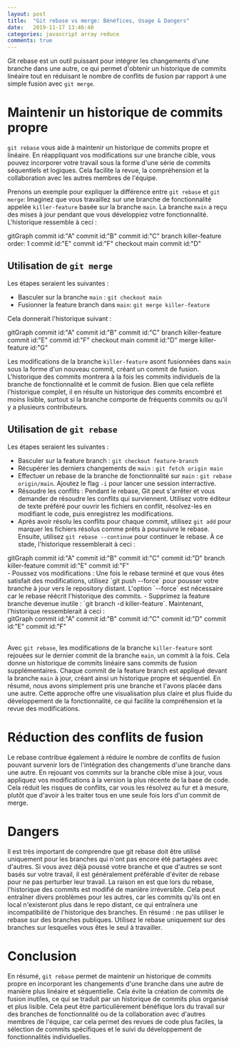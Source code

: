 ```yaml
---
layout: post
title:  "Git rebase vs merge: Bénéfices, Usage & Dangers"
date:   2019-11-17 13:46:40
categories: javascript array reduce
comments: true
---
```


Git rebase est un outil puissant pour intégrer les changements d'une branche dans une autre, ce qui permet d'obtenir un historique de commits linéaire tout en réduisant le nombre de conflits de fusion par rapport à une simple fusion avec `git merge`.  

# Maintenir un historique de commits propre
`git rebase` vous aide à maintenir un historique de commits propre et linéaire. En réappliquant vos modifications sur une branche cible, vous pouvez incorporer votre travail sous la forme d'une série de commits séquentiels et logiques. Cela facilite la revue, la compréhension et la collaboration avec les autres membres de l'équipe.

Prenons un exemple pour expliquer la différence entre `git rebase` et `git merge`: Imaginez que vous travaillez sur une branche de fonctionnalité appelée `killer-feature` basée sur la branche `main`. La branche `main` a reçu des mises à jour pendant que vous développiez votre fonctionnalité. L'historique ressemble à ceci :
<div class="mermaid">
gitGraph
       commit id:"A"
       commit id:"B"
       commit id:"C"
       branch killer-feature order: 1
       commit id:"E"
       commit id:"F"
       checkout main
       commit id:"D"
</div>

## Utilisation de `git merge`
Les étapes seraient les suivantes :  
- Basculer sur la branche `main` : `git checkout main`
- Fusionner la feature branch dans `main`: `git merge killer-feature`

Cela donnerait l'historique suivant :  
<div class="mermaid">
gitGraph
       commit id:"A"
       commit id:"B"
       commit id:"C"
       branch killer-feature
       commit id:"E"
       commit id:"F"
       checkout main
       commit id:"D"
       merge killer-feature id:"G"
</div>

Les modifications de la branche `killer-feature` asont fusionnées dans `main` sous la forme d'un nouveau commit, créant un commit de fusion. L'historique des commits montrera à la fois les commits individuels de la branche de fonctionnalité et le commit de fusion. Bien que cela reflète l'historique complet, il en résulte un historique des commits encombré et moins lisible, surtout si la branche comporte de fréquents commits ou qu'il y a plusieurs contributeurs.  

## Utilisation de `git rebase`
Les étapes seraient les suivantes :  
- Basculer sur la feature branch : `git checkout feature-branch`
- Récupérer les derniers changements de `main` : `git fetch origin main`
- Effectuer un rebase de la branche de fonctionnalité sur `main` : `git rebase origin/main`. Ajoutez le flag `-i` pour lancer une session interractive.
- Résoudre les conflits : Pendant le rebase, Git peut s'arrêter et vous demander de résoudre les conflits qui surviennent. Utilisez votre éditeur de texte préféré pour ouvrir les fichiers en conflit, résolvez-les en modifiant le code, puis enregistrez les modifications.
- Après avoir résolu les conflits pour chaque commit, utilisez `git add` pour marquer les fichiers résolus comme prêts à poursuivre le rebase. Ensuite, utilisez `git rebase --continue` pour continuer le rebase. À ce stade, l'historique ressemblerait à ceci :
<div class="mermaid">
gitGraph
       commit id:"A"
       commit id:"B"
       commit id:"C"
       commit id:"D"
       branch killer-feature
       commit id:"E"
       commit id:"F"
</div>
- Poussez vos modifications : Une fois le rebase terminé et que vous êtes satisfait des modifications, utilisez `git push --force` pour pousser votre branche à jour vers le repository distant. L'option `--force` est nécessaire car le rebase réécrit l'historique des commits.
- Supprimez la feature branche devenue inutile : `git branch -d killer-feature`. Maintenant, l'historique ressemblerait à ceci :
<div class="mermaid">
gitGraph
       commit id:"A"
       commit id:"B"
       commit id:"C"
       commit id:"D"
       commit id:"E"
       commit id:"F"
</div>

<br>

Avec `git rebase`, les modifications de la branche `killer-feature` sont rejouées sur le dernier commit de la branche `main`, un commit à la fois. Cela donne un historique de commits linéaire sans commits de fusion supplémentaires. Chaque commit de la feature branch est appliqué devant la branche `main` à jour, créant ainsi un historique propre et séquentiel. En résumé, nous avons simplement pris une branche et l'avons placée dans une autre.
Cette approche offre une visualisation plus claire et plus fluide du développement de la fonctionnalité, ce qui facilite la compréhension et la revue des modifications.  

# Réduction des conflits de fusion
Le rebase contribue également à réduire le nombre de conflits de fusion pouvant survenir lors de l'intégration des changements d'une branche dans une autre. En rejouant vos commits sur la branche cible mise à jour, vous appliquez vos modifications à la version la plus récente de la base de code. Cela réduit les risques de conflits, car vous les résolvez au fur et à mesure, plutôt que d'avoir à les traiter tous en une seule fois lors d'un commit de merge.  

# Dangers
Il est très important de comprendre que git rebase doit être utilisé uniquement pour les branches qui n'ont pas encore été partagées avec d'autres. Si vous avez déjà poussé votre branche et que d'autres se sont basés sur votre travail, il est généralement préférable d'éviter de rebase pour ne pas perturber leur travail. La raison en est que lors du rebase, l'historique des commits est modifié de manière irréversible. Cela peut entraîner divers problèmes pour les autres, car les commits qu'ils ont en local n'existeront plus dans le repo distant, ce qui entraînera une incompatibilité de l'historique des branches.
En résumé : ne pas utiliser le rebase sur des branches publiques. Utilisez le rebase uniquement sur des branches sur lesquelles vous êtes le seul à travailler.  

# Conclusion
En résumé, `git rebase` permet de maintenir un historique de commits propre en incorporant les changements d'une branche dans une autre de manière plus linéaire et séquentielle. Cela évite la création de commits de fusion inutiles, ce qui se traduit par un historique de commits plus organisé et plus lisible. Cela peut être particulièrement bénéfique lors du travail sur des branches de fonctionnalité ou de la collaboration avec d'autres membres de l'équipe, car cela permet des revues de code plus faciles, la sélection de commits spécifiques et le suivi du développement de fonctionnalités individuelles.